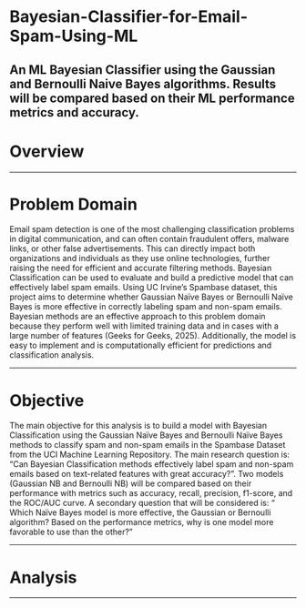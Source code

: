 # Bayesian-Classifier-for-Email-Spam-Using-ML
An ML Bayesian Classifier using the Gaussian and Bernoulli Naive Bayes algorithms. Results will be compared based on their ML performance metrics and accuracy. 
-------------------------------------------------------------------------------------------------------------


# Overview


-------------------------------------------------------------------------------------------------------------

# Problem Domain
Email spam detection is one of the most challenging classification problems in digital communication, and can often contain fraudulent offers, malware links, or other false advertisements. This can directly impact both organizations and individuals as they use online technologies, further raising the need for efficient and accurate filtering methods. Bayesian Classification can be used to evaluate and build a predictive model that can effectively label spam emails. Using UC Irvine’s Spambase dataset, this project aims to determine whether Gaussian Naïve Bayes or Bernoulli Naïve Bayes is more effective in correctly labeling spam and non-spam emails. Bayesian methods are an effective approach to this problem domain because they perform well with limited training data and in cases with a large number of features (Geeks for Geeks, 2025). Additionally, the model is easy to implement and is computationally efficient for predictions and classification analysis. 

----------------------------------------------------------------------------------------------------------

# Objective

The main objective for this analysis is to build a model with Bayesian Classification using the Gaussian Naïve Bayes and Bernoulli Naïve Bayes methods to classify spam and non-spam emails in the Spambase Dataset from the UCI Machine Learning Repository. The main research question is: “Can Bayesian Classification methods effectively label spam and non-spam emails based on text-related features with great accuracy?”. Two models (Gaussian NB and Bernoulli NB) will be compared based on their performance with metrics such as accuracy, recall, precision, f1-score, and the ROC/AUC curve. A secondary question that will be considered is: “ Which Naïve Bayes model is more effective, the Gaussian or Bernoulli algorithm? Based on the performance metrics, why is one model more favorable to use than the other?”

----------------------------------------------------------------------------------------------------------

# Analysis 

-------------------------------------------------------------------------------------------------------------



















